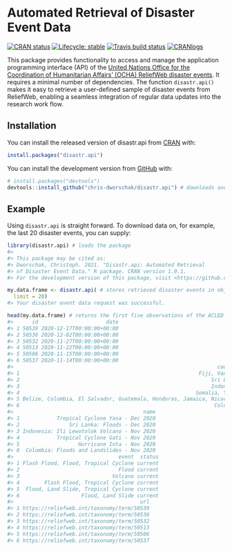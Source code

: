 
<!-- README.md is generated from README.Rmd. Please edit that file -->

# Automated Retrieval of Disaster Event Data

<!-- badges: start -->

[![CRAN
status](https://www.r-pkg.org/badges/version/disastr.api)](https://CRAN.R-project.org/package=disastr.api)
[![Lifecycle:
stable](https://img.shields.io/badge/lifecycle-stable-brightgreen.svg)](https://www.tidyverse.org/lifecycle/#stable)
[![Travis build
status](https://travis-ci.com/chris-dworschak/disastr.api.svg?branch=master)](https://travis-ci.com/github/chris-dworschak/disastr.api)
[![CRANlogs](http://cranlogs.r-pkg.org/badges/grand-total/disastr.api)](https://CRAN.R-project.org/package=disastr.api)
<!-- badges: end -->

This package provides functionality to access and manage the application
programming interface (API) of the [United Nations Office for the
Coordination of Humanitarian Affairs’ (OCHA) ReliefWeb disaster
events](https://reliefweb.int/disasters/). It requires a minimal number
of dependencies. The function `disastr.api()` makes it easy to retrieve
a user-defined sample of disaster events from ReliefWeb, enabling a
seamless integration of regular data updates into the research work
flow.

## Installation

You can install the released version of disastr.api from
[CRAN](https://CRAN.R-project.org) with:

``` r
install.packages("disastr.api")
```

You can install the development version from
[GitHub](https://github.com/) with:

``` r
# install.packages("devtools")
devtools::install_github("chris-dworschak/disastr.api") # downloads and installs the package
```

## Example

Using `disastr.api` is straight forward. To download data on, for
example, the last 20 disaster events, you can supply:

``` r
library(disastr.api) # loads the package
#> 
#> This package may be cited as:
#> Dworschak, Christoph. 2021. "Disastr.api: Automated Retrieval
#> of Disaster Event Data." R package. CRAN version 1.0.1.
#> For the development version of this package, visit <https://github.com/chris-dworschak/disastr.api/>

my.data.frame <- disastr.api( # stores retrieved disaster events in object my.data.frame
  limit = 20)
#> Your disaster event data request was successful.

head(my.data.frame) # returns the first five observations of the ACLED sample
#>      id                      date
#> 1 50539 2020-12-17T00:00:00+00:00
#> 2 50536 2020-12-02T00:00:00+00:00
#> 3 50532 2020-11-27T00:00:00+00:00
#> 4 50513 2020-11-22T00:00:00+00:00
#> 5 50506 2020-11-15T00:00:00+00:00
#> 6 50537 2020-11-14T00:00:00+00:00
#>                                                                  country
#> 1                                                          Fiji, Vanuatu
#> 2                                                              Sri Lanka
#> 3                                                              Indonesia
#> 4                                                         Somalia, Yemen
#> 5 Belize, Colombia, El Salvador, Guatemala, Honduras, Jamaica, Nicaragua
#> 6                                                               Colombia
#>                                          name
#> 1            Tropical Cyclone Yasa - Dec 2020
#> 2                Sri Lanka: Floods - Dec 2020
#> 3 Indonesia: Ili Lewotolok Volcano - Nov 2020
#> 4            Tropical Cyclone Gati - Nov 2020
#> 5                   Hurricane Iota - Nov 2020
#> 6  Colombia: Floods and Landslides - Nov 2020
#>                                  event  status
#> 1 Flash Flood, Flood, Tropical Cyclone current
#> 2                                Flood current
#> 3                              Volcano current
#> 4        Flash Flood, Tropical Cyclone current
#> 5  Flood, Land Slide, Tropical Cyclone current
#> 6                    Flood, Land Slide current
#>                                         url
#> 1 https://reliefweb.int/taxonomy/term/50539
#> 2 https://reliefweb.int/taxonomy/term/50536
#> 3 https://reliefweb.int/taxonomy/term/50532
#> 4 https://reliefweb.int/taxonomy/term/50513
#> 5 https://reliefweb.int/taxonomy/term/50506
#> 6 https://reliefweb.int/taxonomy/term/50537
```
